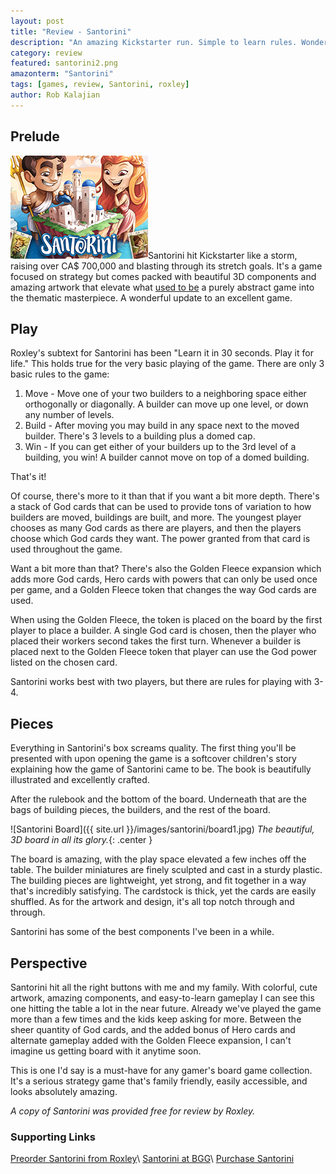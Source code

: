```yaml
---
layout: post
title: "Review - Santorini"
description: "An amazing Kickstarter run. Simple to learn rules. Wonderful components. Santorini is a huge win."
category: review
featured: santorini2.png
amazonterm: "Santorini"
tags: [games, review, Santorini, roxley]
author: Rob Kalajian
---
```


<h2>Prelude</h2>

<img src="/images/featured/santorini2.png" alt="Santorini" class="float-right"/>Santorini hit Kickstarter like a storm, raising over CA$ 700,000 and blasting through its stretch goals. It's a game focused on strategy but comes packed with beautiful 3D components and amazing artwork that elevate what [used to be](https://boardgamegeek.com/boardgame/9963/santorini) a purely abstract game into the thematic masterpiece. A wonderful update to an excellent game.

<h2>Play</h2>

Roxley's subtext for Santorini has been "Learn it in 30 seconds. Play it for life." This holds true for the very basic playing of the game. There are only 3 basic rules to the game:

1. Move - Move one of your two builders to a neighboring space either orthogonally or diagonally. A builder can move up one level, or down any number of levels.
2. Build - After moving you may build in any space next to the moved builder. There's 3 levels to a building plus a domed cap.
3. Win - If you can get either of your builders up to the 3rd level of a building, you win! A builder cannot move on top of a domed building.

That's it!

Of course, there's more to it than that if you want a bit more depth. There's a stack of God cards that can be used to provide tons of variation to how builders are moved, buildings are built, and more. The youngest player chooses as many God cards as there are players, and then the players choose which God cards they want. The power granted from that card is used throughout the game.

Want a bit more than that? There's also the Golden Fleece expansion which adds more God cards, Hero cards with powers that can only be used once per game, and a Golden Fleece token that changes the way God cards are used.

When using the Golden Fleece, the token is placed on the board by the first player to place a builder. A single God card is chosen, then the player who placed their workers second takes the first turn. Whenever a builder is placed next to the Golden Fleece token that player can use the God power listed on the chosen card.

Santorini works best with two players, but there are rules for playing with 3-4.

<h2>Pieces</h2>

Everything in Santorini's box screams quality. The first thing you'll be presented with upon opening the game is a softcover children's story explaining how the game of Santorini came to be. The book is beautifully illustrated and excellently crafted.

After the rulebook and the bottom of the board. Underneath that are the bags of building pieces, the builders, and the rest of the board.

![Santorini Board]({{ site.url }}/images/santorini/board1.jpg)
*The beautiful, 3D board in all its glory.*{: .center }

The board is amazing, with the play space elevated a few inches off the table. The builder miniatures are finely sculpted and cast in a sturdy plastic. The building pieces are lightweight, yet strong, and fit together in a way that's incredibly satisfying. The cardstock is thick, yet the cards are easily shuffled. As for the artwork and design, it's all top notch through and through.

Santorini has some of the best components I've been in a while.

<h2>Perspective</h2>

Santorini hit all the right buttons with me and my family. With colorful, cute artwork, amazing components, and easy-to-learn gameplay I can see this one hitting the table a lot in the near future. Already we've played the game more than a few times and the kids keep asking for more. Between the sheer quantity of God cards, and the added bonus of Hero cards and alternate gameplay added with the Golden Fleece expansion, I can't imagine us getting board with it anytime soon.

This is one I'd say is a must-have for any gamer's board game collection. It's a serious strategy game that's family friendly, easily accessible, and looks absolutely amazing.

*A copy of Santorini was provided free for review by Roxley.*

<h3>Supporting Links</h3>

[Preorder Santorini from Roxley](https://santorini.backerkit.com/hosted_preorders)\\
[Santorini at BGG](https://boardgamegeek.com/boardgame/194655/santorini)\\
[Purchase Santorini](https://www.amazon.com/gp/product/0992126843/ref=as_li_tl?ie=UTF8&camp=1789&creative=9325&creativeASIN=0992126843&linkCode=as2&tag=pawnsperspect-20&linkId=097ca9fe652988ff598c86ac5681b9f7)
